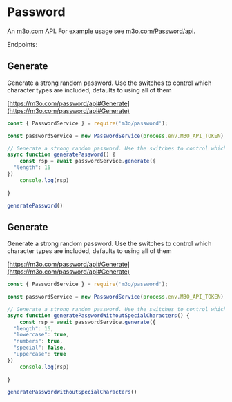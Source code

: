 # Password

An [m3o.com](https://m3o.com) API. For example usage see [m3o.com/Password/api](https://m3o.com/Password/api).

Endpoints:

## Generate

Generate a strong random password. Use the switches to control which character types are included, defaults to using all of them


[https://m3o.com/password/api#Generate](https://m3o.com/password/api#Generate)

```js
const { PasswordService } = require('m3o/password');

const passwordService = new PasswordService(process.env.M3O_API_TOKEN)

// Generate a strong random password. Use the switches to control which character types are included, defaults to using all of them
async function generatePassword() {
	const rsp = await passwordService.generate({
  "length": 16
})
	console.log(rsp)
	
}

generatePassword()
```
## Generate

Generate a strong random password. Use the switches to control which character types are included, defaults to using all of them


[https://m3o.com/password/api#Generate](https://m3o.com/password/api#Generate)

```js
const { PasswordService } = require('m3o/password');

const passwordService = new PasswordService(process.env.M3O_API_TOKEN)

// Generate a strong random password. Use the switches to control which character types are included, defaults to using all of them
async function generatePasswordWithoutSpecialCharacters() {
	const rsp = await passwordService.generate({
  "length": 16,
  "lowercase": true,
  "numbers": true,
  "special": false,
  "uppercase": true
})
	console.log(rsp)
	
}

generatePasswordWithoutSpecialCharacters()
```
